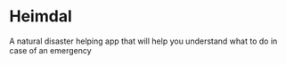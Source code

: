 # Heimdal
A natural disaster helping app that will help you understand what to do in case of an emergency
